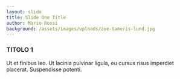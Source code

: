 ```yaml
---
layout: slide
title: Slide One Title
author: Mario Rossi
background: /assets/images/uploads/zoe-tameris-lund.jpg
---
```

### TITOLO 1

Ut et finibus leo.
Ut lacinia pulvinar ligula, eu cursus risus imperdiet placerat.
Suspendisse potenti.